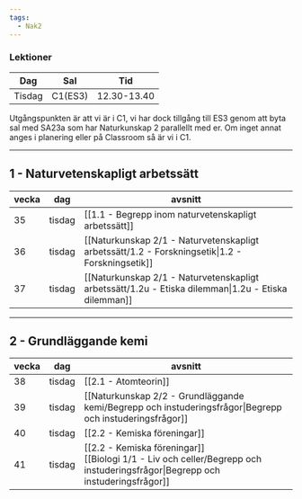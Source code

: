 ```yaml
---
tags:
  - Nak2
---
```

### Lektioner

| Dag      | Sal     | Tid           |
| -------- | ------- | ------------- |
| Tisdag   | C1(ES3) | 12.30-13.40   |

Utgångspunkten är att vi är i C1, vi har dock tillgång till ES3 genom att byta sal med SA23a som har Naturkunskap 2 parallellt med er. Om inget annat anges i planering eller på Classroom så är vi i C1.

---

## 1 - Naturvetenskapligt arbetssätt

| vecka | dag    | avsnitt                                                                                             |
| ----- | ------ | --------------------------------------------------------------------------------------------------- |
| 35    | tisdag | [[1.1 - Begrepp inom naturvetenskapligt arbetssätt]]                                                |
| 36    | tisdag | [[Naturkunskap 2/1 - Naturvetenskapligt arbetssätt/1.2 - Forskningsetik\|1.2 - Forskningsetik]]     |
| 37    | tisdag | [[Naturkunskap 2/1 - Naturvetenskapligt arbetssätt/1.2u - Etiska dilemman\|1.2u - Etiska dilemman]] |

---
## 2 - Grundläggande kemi

| vecka | dag    | avsnitt                                                                                                                         |
| ----- | ------ | ------------------------------------------------------------------------------------------------------------------------------- |
| 38    | tisdag | [[2.1 - Atomteorin]]                                                                                                            |
| 39    | tisdag | [[Naturkunskap 2/2 - Grundläggande kemi/Begrepp och instuderingsfrågor\|Begrepp och instuderingsfrågor]]                        |
| 40    | tisdag | [[2.2 - Kemiska föreningar]]                                                                                                    |
| 41    | tisdag | [[2.2 - Kemiska föreningar]]<br>[[Biologi 1/1 - Liv och celler/Begrepp och instuderingsfrågor\|Begrepp och instuderingsfrågor]] |
